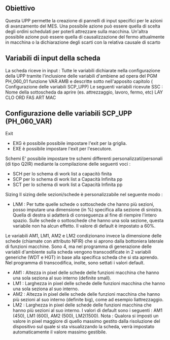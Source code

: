 ## Obiettivo
Questa UPP permette la creazione di pannelli di input specifici per le azioni di avanzamento del MES. Una possibile azione può essere quella di scelta degli ordini schedulati per poterli attrezzare sulla macchina. Un'altra possibile azione può essere quella di causalizzazione del fermo attualmente in macchina o la dichiarazione degli scarti con la relativa causale di scarto

## Variabili di input della scheda
La scheda riceve in input : 
Tutte le variabili dichiarate nella configurazione della UPP tramite l'inclusione delle variabili d'ambiene ad opera del PGM PH_060_01 funzione VAR.AMB e descritte sotto nell'apposito capitolo ( Configurazione delle variabili SCP_UPP)
Le seguenti variabili ricevute
SSC :  Nome della sottoscheda da aprire (es. attrezzaggio, lavoro, fermo, etc)
LAY
CLO
ORD
FAS
ART
MAC


## Configurazione delle variabili SCP_UPP (PH_060_VAR)

Exit
- EXG è possibile possibile impostare l'exit per la griglia.
- EXE è possibile impostare l'exit per l'esecutore.

Schemi
E' possibile impostare tre schemi differenti personalizzati/personali (di tipo Q2IR) mediante la compilazione delle seguenti voci : 
- SCH per lo schema di work list a capacitò finita
- SCP per lo schema di work list a Capacità Infinita pp
- SCT per lo schema di work list a Capacità Infinita pp

Sizing
Il sizing delle sezioni/schede è personalizzabile nel seguente modo : 
- LNM :  Per tutte quelle schede o sottoschede che hanno più sezioni, posso imputare una dimensione (in %) specifica alla sezione di sinistra. Quella di destra si adatterà di conseguenza al fine di riempire l'intero spazio. Sulle schede o sottoschede che hanno una sola sezione, questa variabile non ha alcun effetto.
Il valore di default è impostato a 60%.

Le variabili AM1, LM1, AM2 e LM2 condizionano invece la dimensione delle schede (chiamate con attributo NFIR) che si aprono dalla bottoniera laterale di funzioni macchine. Sono 4, ma nel programma di generazione delle variabli d'ambiente sulla scheda vengono transcodificate in 2 variabili generiche (WDT e HGT) in base alla specifica scheda che si sta aprendo. Nel programma di transcodifica, inolte, sono settati i valori default.
- AM1 :  Altezza in pixel delle schede delle funzioni macchina che hanno una sola seziona al suo interno (definite small).
- LM1 :  Larghezza in pixel delle schede delle funzioni macchina che hanno una sola seziona al suo interno.
- AM2 :  Altezza in pixel delle schede delle funzioni macchina che hanno più sezioni al suo interno (definite big), come ad esempio lìattrezzaggio.
- LM2 :  Larghezza in pixel delle schede delle funzioni macchina che hanno più sezioni al suo interno.
I valori di default sono i seguenti :  AM1 (450), LM1 (600), AM2 (500), LM2(1500).
Nota :  Qualora si imposti un valore in pixel maggiore di quello massimo gestito dalla risoluzione del dispositivo sul quale si sta visualizzando la scheda, verrà impostato automaticamente il valore massimo gestibile.
